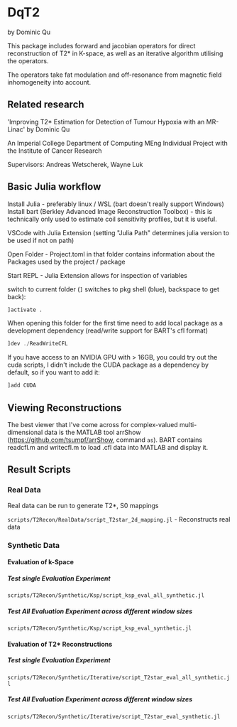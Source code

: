 # DqT2
by Dominic Qu

This package includes forward and jacobian operators for direct reconstruction of T2* in K-space, as well as an iterative algorithm utilising the operators.

The operators take fat modulation and off-resonance from magnetic field inhomogeneity into account.

## Related research

'Improving T2* Estimation for Detection of Tumour Hypoxia with an MR-Linac' by Dominic Qu

An Imperial College Department of Computing MEng Individual Project with the Institute of Cancer Research

Supervisors: Andreas Wetscherek, Wayne Luk

## Basic Julia workflow

Install Julia - preferably linux / WSL (bart doesn't really support Windows)
Install bart (Berkley Advanced Image Reconstruction Toolbox) - this is technically only used to estimate coil sensitivity profiles, but it is useful.

VSCode with Julia Extension (setting "Julia Path" determines julia version to be used if not on path)

Open Folder - Project.toml in that folder contains information about the Packages used by the project / package

Start REPL - Julia Extension allows for inspection of variables 

switch to current folder (`]` switches to pkg shell (blue), backspace to get back):
```julia
]activate .
```

When opening this folder for the first time need to add local package as a development dependency (read/write support for BART's cfl format)
```julia
]dev ./ReadWriteCFL
```

If you have access to an NVIDIA GPU with > 16GB, you could try out the cuda scripts, I didn't include the CUDA package as a dependency by default, so if you want to add it:
```julia
]add CUDA
``` 

## Viewing Reconstructions

The best viewer that I've come across for complex-valued multi-dimensional data is the MATLAB tool arrShow (https://github.com/tsumpf/arrShow, command `as`). BART contains readcfl.m and writecfl.m to load .cfl data into MATLAB and display it.

## Result Scripts

### Real Data

Real data can be run to generate T2*, S0 mappings

`scripts/T2Recon/RealData/script_T2star_2d_mapping.jl` - Reconstructs real data 

### Synthetic Data

#### Evaluation of k-Space

##### Test single Evaluation Experiment
`scripts/T2Recon/Synthetic/Ksp/script_ksp_eval_all_synthetic.jl`

##### Test All Evaluation Experiment across different window sizes
`scripts/T2Recon/Synthetic/Ksp/script_ksp_eval_synthetic.jl`

#### Evaluation of T2* Reconstructions

##### Test single Evaluation Experiment
`scripts/T2Recon/Synthetic/Iterative/script_T2star_eval_all_synthetic.jl`

##### Test All Evaluation Experiment across different window sizes
`scripts/T2Recon/Synthetic/Iterative/script_T2star_eval_synthetic.jl`
